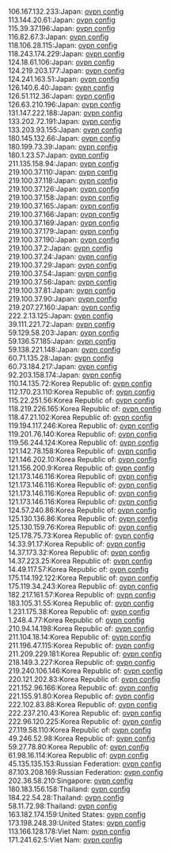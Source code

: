 106.167.132.233:Japan: [ovpn config](vpn/106_167_132_233.ovpn)  
113.144.20.61:Japan: [ovpn config](vpn/113_144_20_61.ovpn)  
115.39.37.196:Japan: [ovpn config](vpn/115_39_37_196.ovpn)  
116.82.67.3:Japan: [ovpn config](vpn/116_82_67_3.ovpn)  
118.106.28.115:Japan: [ovpn config](vpn/118_106_28_115.ovpn)  
118.243.174.229:Japan: [ovpn config](vpn/118_243_174_229.ovpn)  
124.18.61.106:Japan: [ovpn config](vpn/124_18_61_106.ovpn)  
124.219.203.177:Japan: [ovpn config](vpn/124_219_203_177.ovpn)  
124.241.163.51:Japan: [ovpn config](vpn/124_241_163_51.ovpn)  
126.140.6.40:Japan: [ovpn config](vpn/126_140_6_40.ovpn)  
126.51.112.36:Japan: [ovpn config](vpn/126_51_112_36.ovpn)  
126.63.210.196:Japan: [ovpn config](vpn/126_63_210_196.ovpn)  
131.147.222.188:Japan: [ovpn config](vpn/131_147_222_188.ovpn)  
133.202.72.191:Japan: [ovpn config](vpn/133_202_72_191.ovpn)  
133.203.93.155:Japan: [ovpn config](vpn/133_203_93_155.ovpn)  
180.145.132.66:Japan: [ovpn config](vpn/180_145_132_66.ovpn)  
180.199.73.39:Japan: [ovpn config](vpn/180_199_73_39.ovpn)  
180.1.23.57:Japan: [ovpn config](vpn/180_1_23_57.ovpn)  
211.135.158.94:Japan: [ovpn config](vpn/211_135_158_94.ovpn)  
219.100.37.110:Japan: [ovpn config](vpn/219_100_37_110.ovpn)  
219.100.37.118:Japan: [ovpn config](vpn/219_100_37_118.ovpn)  
219.100.37.126:Japan: [ovpn config](vpn/219_100_37_126.ovpn)  
219.100.37.158:Japan: [ovpn config](vpn/219_100_37_158.ovpn)  
219.100.37.165:Japan: [ovpn config](vpn/219_100_37_165.ovpn)  
219.100.37.166:Japan: [ovpn config](vpn/219_100_37_166.ovpn)  
219.100.37.169:Japan: [ovpn config](vpn/219_100_37_169.ovpn)  
219.100.37.179:Japan: [ovpn config](vpn/219_100_37_179.ovpn)  
219.100.37.190:Japan: [ovpn config](vpn/219_100_37_190.ovpn)  
219.100.37.2:Japan: [ovpn config](vpn/219_100_37_2.ovpn)  
219.100.37.24:Japan: [ovpn config](vpn/219_100_37_24.ovpn)  
219.100.37.29:Japan: [ovpn config](vpn/219_100_37_29.ovpn)  
219.100.37.54:Japan: [ovpn config](vpn/219_100_37_54.ovpn)  
219.100.37.56:Japan: [ovpn config](vpn/219_100_37_56.ovpn)  
219.100.37.81:Japan: [ovpn config](vpn/219_100_37_81.ovpn)  
219.100.37.90:Japan: [ovpn config](vpn/219_100_37_90.ovpn)  
219.207.27.160:Japan: [ovpn config](vpn/219_207_27_160.ovpn)  
222.2.13.125:Japan: [ovpn config](vpn/222_2_13_125.ovpn)  
39.111.221.72:Japan: [ovpn config](vpn/39_111_221_72.ovpn)  
59.129.58.203:Japan: [ovpn config](vpn/59_129_58_203.ovpn)  
59.136.57.185:Japan: [ovpn config](vpn/59_136_57_185.ovpn)  
59.138.221.148:Japan: [ovpn config](vpn/59_138_221_148.ovpn)  
60.71.135.28:Japan: [ovpn config](vpn/60_71_135_28.ovpn)  
60.73.184.217:Japan: [ovpn config](vpn/60_73_184_217.ovpn)  
92.203.158.174:Japan: [ovpn config](vpn/92_203_158_174.ovpn)  
110.14.135.72:Korea Republic of: [ovpn config](vpn/110_14_135_72.ovpn)  
112.170.23.110:Korea Republic of: [ovpn config](vpn/112_170_23_110.ovpn)  
115.22.251.56:Korea Republic of: [ovpn config](vpn/115_22_251_56.ovpn)  
118.219.226.165:Korea Republic of: [ovpn config](vpn/118_219_226_165.ovpn)  
118.47.21.102:Korea Republic of: [ovpn config](vpn/118_47_21_102.ovpn)  
119.194.117.246:Korea Republic of: [ovpn config](vpn/119_194_117_246.ovpn)  
119.201.76.140:Korea Republic of: [ovpn config](vpn/119_201_76_140.ovpn)  
119.56.244.124:Korea Republic of: [ovpn config](vpn/119_56_244_124.ovpn)  
121.142.78.158:Korea Republic of: [ovpn config](vpn/121_142_78_158.ovpn)  
121.146.202.10:Korea Republic of: [ovpn config](vpn/121_146_202_10.ovpn)  
121.156.200.9:Korea Republic of: [ovpn config](vpn/121_156_200_9.ovpn)  
121.173.146.116:Korea Republic of: [ovpn config](vpn/121_173_146_116.ovpn)  
121.173.146.116:Korea Republic of: [ovpn config](vpn/121_173_146_116.ovpn)  
121.173.146.116:Korea Republic of: [ovpn config](vpn/121_173_146_116.ovpn)  
121.173.146.116:Korea Republic of: [ovpn config](vpn/121_173_146_116.ovpn)  
124.57.240.86:Korea Republic of: [ovpn config](vpn/124_57_240_86.ovpn)  
125.130.136.86:Korea Republic of: [ovpn config](vpn/125_130_136_86.ovpn)  
125.130.159.76:Korea Republic of: [ovpn config](vpn/125_130_159_76.ovpn)  
125.178.75.73:Korea Republic of: [ovpn config](vpn/125_178_75_73.ovpn)  
14.33.91.17:Korea Republic of: [ovpn config](vpn/14_33_91_17.ovpn)  
14.37.173.32:Korea Republic of: [ovpn config](vpn/14_37_173_32.ovpn)  
14.37.223.25:Korea Republic of: [ovpn config](vpn/14_37_223_25.ovpn)  
14.49.117.57:Korea Republic of: [ovpn config](vpn/14_49_117_57.ovpn)  
175.114.192.122:Korea Republic of: [ovpn config](vpn/175_114_192_122.ovpn)  
175.119.34.243:Korea Republic of: [ovpn config](vpn/175_119_34_243.ovpn)  
182.217.161.57:Korea Republic of: [ovpn config](vpn/182_217_161_57.ovpn)  
183.105.31.55:Korea Republic of: [ovpn config](vpn/183_105_31_55.ovpn)  
1.231.175.38:Korea Republic of: [ovpn config](vpn/1_231_175_38.ovpn)  
1.248.4.77:Korea Republic of: [ovpn config](vpn/1_248_4_77.ovpn)  
210.94.14.198:Korea Republic of: [ovpn config](vpn/210_94_14_198.ovpn)  
211.104.18.14:Korea Republic of: [ovpn config](vpn/211_104_18_14.ovpn)  
211.196.47.115:Korea Republic of: [ovpn config](vpn/211_196_47_115.ovpn)  
211.209.229.181:Korea Republic of: [ovpn config](vpn/211_209_229_181.ovpn)  
218.149.3.227:Korea Republic of: [ovpn config](vpn/218_149_3_227.ovpn)  
219.240.106.146:Korea Republic of: [ovpn config](vpn/219_240_106_146.ovpn)  
220.121.202.83:Korea Republic of: [ovpn config](vpn/220_121_202_83.ovpn)  
221.152.96.166:Korea Republic of: [ovpn config](vpn/221_152_96_166.ovpn)  
221.155.91.80:Korea Republic of: [ovpn config](vpn/221_155_91_80.ovpn)  
222.102.83.88:Korea Republic of: [ovpn config](vpn/222_102_83_88.ovpn)  
222.237.210.43:Korea Republic of: [ovpn config](vpn/222_237_210_43.ovpn)  
222.96.120.225:Korea Republic of: [ovpn config](vpn/222_96_120_225.ovpn)  
27.119.58.110:Korea Republic of: [ovpn config](vpn/27_119_58_110.ovpn)  
49.246.52.98:Korea Republic of: [ovpn config](vpn/49_246_52_98.ovpn)  
59.27.78.80:Korea Republic of: [ovpn config](vpn/59_27_78_80.ovpn)  
61.98.16.114:Korea Republic of: [ovpn config](vpn/61_98_16_114.ovpn)  
45.135.135.153:Russian Federation: [ovpn config](vpn/45_135_135_153.ovpn)  
87.103.208.169:Russian Federation: [ovpn config](vpn/87_103_208_169.ovpn)  
202.36.58.210:Singapore: [ovpn config](vpn/202_36_58_210.ovpn)  
180.183.156.158:Thailand: [ovpn config](vpn/180_183_156_158.ovpn)  
184.22.54.28:Thailand: [ovpn config](vpn/184_22_54_28.ovpn)  
58.11.72.98:Thailand: [ovpn config](vpn/58_11_72_98.ovpn)  
163.182.174.159:United States: [ovpn config](vpn/163_182_174_159.ovpn)  
173.198.248.39:United States: [ovpn config](vpn/173_198_248_39.ovpn)  
113.166.128.178:Viet Nam: [ovpn config](vpn/113_166_128_178.ovpn)  
171.241.62.5:Viet Nam: [ovpn config](vpn/171_241_62_5.ovpn)  
